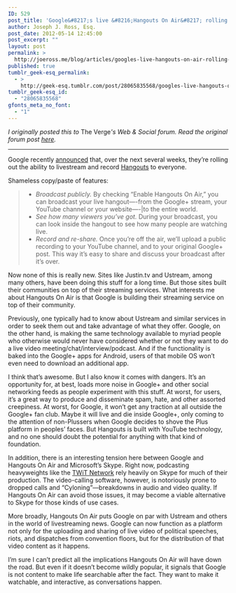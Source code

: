 ```yaml
---
ID: 529
post_title: 'Google&#8217;s live &#8216;Hangouts On Air&#8217; rolling out to everyone everywhere, and why it matters'
author: Joseph J. Ross, Esq.
post_date: 2012-05-14 12:45:00
post_excerpt: ""
layout: post
permalink: >
  http://joeross.me/blog/articles/googles-live-hangouts-on-air-rolling-out-to/
published: true
tumblr_geek-esq_permalink:
  - >
    http://geek-esq.tumblr.com/post/28065835568/googles-live-hangouts-on-air-rolling-out-to
tumblr_geek-esq_id:
  - "28065835568"
gfonts_meta_no_font:
  - "1"
---
```

<p><em>I originally posted this to</em> The Verge<em>'s Web &amp; Social forum. Read the original forum post <a href="http://www.theverge.com/2012/5/7/3004863/googles-live-hangouts-on-air-rolling-out-to-everyone-everywhere-and" target="_blank">here</a>.</em></p>

<hr><p>Google recently <a href="http://googleblog.blogspot.com/2012/05/google-hangouts-on-air-broadcast-your.html" target="_blank">announced</a> that, over the next several weeks, they&#8217;re rolling out the ability to livestream and record <a href="http://googleblog.blogspot.com/2011/09/google-92-93-94-95-96-97-98-99-100.html" target="_blank">Hangouts</a> to everyone.</p>

<p><!-- more --></p>

<p>Shameless copy/paste of features:</p>

<blockquote>
  <ul><li><em>Broadcast publicly.</em> By checking &#8220;Enable Hangouts On Air,&#8221; you can broadcast your live hangout&#8212;-from the Google+ stream, your YouTube channel or your website&#8212;-|to the entire world.  </li>
  <li><em>See how many viewers you&#8217;ve got.</em> During your broadcast, you can look inside the hangout to see how many people are watching live.  </li>
  <li><em>Record and re-share.</em> Once you&#8217;re off the air, we&#8217;ll upload a public recording to your YouTube channel, and to your original Google+ post. This way it&#8217;s easy to share and discuss your broadcast after it&#8217;s over.</li>
  </ul></blockquote>

<p>Now none of this is really new. Sites like Justin.tv and Ustream, among many others, have been doing this stuff for a long time. But those sites built their communities on top of their streaming services. What interests me about Hangouts On Air is that Google is building their streaming service on top of their community.</p>

<p>Previously, one typically had to know about Ustream and similar services in order to seek them out and take advantage of what they offer. Google, on the other hand, is making the same technology available to myriad people who otherwise would never have considered whether or not they want to do a live video meeting/chat/interview/podcast. And if the functionality is baked into the Google+ apps for Android, users of that mobile OS won&#8217;t even need to download an additional app.</p>

<p>I think that&#8217;s awesome. But I also know it comes with dangers. It&#8217;s an opportunity for, at best, loads more noise in Google+ and other social networking feeds as people experiment with this stuff. At worst, for users, it&#8217;s a great way to produce and disseminate spam, hate, and other assorted creepiness. At worst, for Google, it won&#8217;t get any traction at all outside the Google+ fan club. Maybe it will live and die inside Google+, only coming to the attention of non-Plussers when Google decides to shove the Plus platform in peoples&#8217; faces. But Hangouts is built with YouTube technology, and no one should doubt the potential for anything with that kind of foundation.</p>

<p>In addition, there is an interesting tension here between Google and Hangouts On Air and Microsoft&#8217;s Skype. Right now, podcasting heavyweights like the <a href="http://twit.tv/" target="_blank">TWiT Network</a> rely heavily on Skype for much of their production. The video-calling software, however, is notoriously prone to dropped calls and &#8220;Cyloning&#8221;&#8212;breakdowns in audio and video quality. If Hangouts On Air can avoid those issues, it may become a viable alternative to Skype for those kinds of use cases.</p>

<p>More broadly, Hangouts On Air puts Google on par with Ustream and others in the world of livestreaming news. Google can now function as a platform not only for the uploading and sharing of live video of political speeches, riots, and dispatches from convention floors, but for the distribution of that video content as it happens.</p>

<p>I&#8217;m sure I can&#8217;t predict all the implications Hangouts On Air will have down the road. But even if it doesn&#8217;t become wildly popular, it signals that Google is not content to make life searchable after the fact. They want to make it watchable, and interactive, as conversations happen.</p>